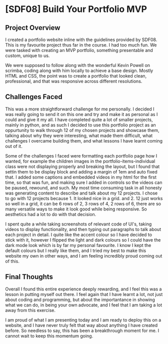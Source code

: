 # [SDF08] Build Your Portfolio MVP


## Project Overview

I created a portfolio website inline with the guidelines provided by SDF08. This is my favourite project thus far in the course. I had too much fun. 
We were tasked with creating an MVP portfolio, something presentable and custom, unique to us. 

We were supposed to follow along with the wonderful Kevin Powell on scrimba, coding along with him locally to achieve a base design. 
Mostly HTML and CSS, the point was to create a portfolio that looked clean, professional, and that was responsive across different resolutions.


## Challenges Faced

This was a more straightforward challenge for me personally. I decided I was really going to send it on this one and try and make it as personal as I could and give it my all. 
I have completed quite a lot of smaller projects, mainly in python, and as such I decided to use this portfolio project as an oppurtunity to walk through 12 of my chosen projects and showcase them, 
talking about why they were interesting, what made them difficult, what challenges I overcame building them, and what lessons I have learnt coming out of it. 

Some of the challenges I faced were formatting each portfolio page how I wanted, for example the children images in the portfolio-items-individual class were not displaying properly and breaking the layout, 
but I found that settin them to be display block and adding a margin of 1em and auto fixed that. I added some captions and embedded videos in my html for the first time, 
so that was fun, and making sure I added in controls so the videos can be paused, rewound, and such. My most time consuming task in all honesty was generating content to describe and talk about my 12 projects. 
I chose to go with 12 projects because 1. It looked nice in a grid. and 2. 12 just works so well in a grid, it can be 6 rows of 2, 3 rows of 4, 2 rows of 6, 
there are so many versatile ways to make it look good while being responsive. So aesthetics had a lot to do with that decision. 

I spent quite a while taking screenshots of relevant code of UI's, taking videos to display functionality, and then typing out paragraphs to talk about each project in detail. 
I quite like the accent colour so I have decided to stick with it, however I flipped the light and dark colours so I could have the dark mode look which is by far my personal favourite. 
I know I kept the default colours but I really like them, and I tried my best to make this website my own in other ways, and I am feeling incredibly proud coming out of this. 


## Final Thoughts

Overall I found this entire experience deeply rewarding, and I feel this was a lesson in putting myself out there. 
I feel again that I have learnt a lot, not just about coding and programming, but about the importantance in showing what we can do, in being your own advocate, and I feel that I am taking a lot away from this exercise. 

I am proud of what I am presenting today and I am ready to deploy this on a website, and I have never truly felt that way about anything I have created before. 
So needless to say, this has been a breakthrough moment for me. I cannot wait to keep this momentum going.
